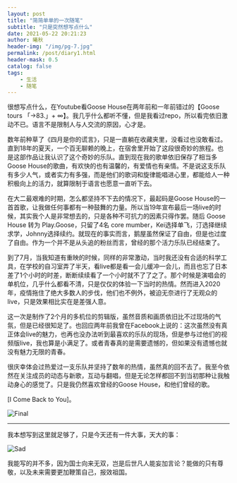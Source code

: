 ```yaml
---
layout: post
title: "简简单单的一次随笔"
subtitle: "只是突然想写点什么"
date: 2021-05-22 20:21:23
author: 曦秋
header-img: "/img/pg-7.jpg"
permalink: /post/diary1.html
header-mask: 0.5
catalog: false
tags: 
    - 生活
    - 随笔
---
```


很想写点什么，在Youtube看Goose House在两年前和一年前错过的【Goose tours 「→83.」+ ∞】。我几乎什么都听不懂，但是我看过repo，所以看完依旧激动不已。语言不是限制人与人交流的原因，心才是。

数年前种草了《四月是你的谎言》，只是一直躺在收藏夹里，没看过也没敢看过。直到18年的夏天，一个百无聊赖的晚上，在宿舍里开始了这段很奇妙的旅程。也是这部作品让我认识了这个奇妙的乐队。直到现在我的歌单依旧保存了相当多Goose House的歌曲，有欢快的也有温馨的，有爱情也有亲情。不是说这支乐队有多少人气，或者实力有多强，而是他们的歌词和旋律能唱进心里，都能给人一种积极向上的活力，就算限制于语言也愿意一直听下去。

在大二最艰难的时期，怎么都坚持不下去的情况下，最起码是Goose House的一首首歌，让我做任何事都有一种鼓舞的力量。所以当19年宣布最后一场live的时候，其实我个人是非常想去的，只是各种不可抗力的因素只得作罢。随后 Goose House 转为 Play.Goose，只留了4名 core mumber，Kei选择单飞，汀选择继续求学，Johnny选择续约。就现在的事实而言，鹅屋虽然保证了自由，但是也过度了自由。作为一个并不是从头追的粉丝而言，曾经的那个活力乐队已经结束了。

到了7月，当我知道有重映的时候，同样的非常激动，当时我还没有合适的科学工具，在学校的自习室弄了半天，看live都是看一会儿缓冲一会儿，而且也忘了日本差了1个小时的时差，断断续续看了一个小时就不了了之了。那个时候是演唱会的单机位，几乎什么都看不清，只是仅仅的体验一下当时的热情。然而进入2020年，疫情拖住了绝大多数人的步伐，他们也不例外，被迫无奈进行了无观众的live，只是效果相比实在是差强人意。

这一次是制作了2个月的多机位的剪辑版，虽然音质和画质依旧比不过现场的气氛，但是已经很知足了。也回应两年前我曾在Facebook上说的：这次虽然没有真正体会live的魅力，也再也没办法听到最喜欢的乐队的现场，但是参与过他们的视频版live，我也算是小满足了。或者青春真的是需要遗憾的，但如果没有遗憾也就没有魅力无限的青春。

很庆幸体会过热爱过一支乐队并坚持了数年的热情，虽然真的回不去了。我至今依然在关注成员的动态与新歌，互动与翻唱，但是无论怎样都回不到当初那种让我触动身心的感觉了。只是我仍然喜欢曾经的Goose House，和他们曾经的歌。

[I Come Back to You]。

![Final](https://cdn.jsdelivr.net/gh/DanLCJ/danliublog@master/img/in-post/diary1/gh-end.png)

<hr>

我本想写到这里就足够了，只是今天还有一件大事，天大的事：

![Sad](https://cdn.jsdelivr.net/gh/DanLCJ/danliublog@master/img/in-post/diary1/weibo-scr.jpg)

我能写的并不多，因为国士向来无双，岂是后世凡人能妄加言论？能做的只有尊敬，以及未来需要更加鞭策自己，报效祖国。

<div id="aplayerContent">
	<div id="aplayer"></div>
	<script type="text/javascript" src="{{ "/js/src/aplayer-diary1.js " | prepend: site.cdnurl }}"></script>
</div>